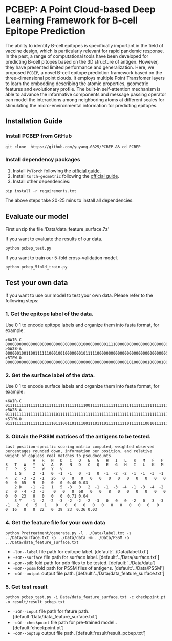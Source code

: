 # PCBEP: A Point Cloud-based Deep Learning Framework for B-cell Epitope Prediction

The ability to identify B-cell epitopes is specifically important in the field of vaccine design, which is particularly relevant for rapid pandemic response. In the past, a range of computational tools have been developed for predicting B-cell pitopes based on the 3D structure of antigen. However, they have presented limited performance and generalization. Here, we proposed `PCBEP`, a novel B-cell epitope prediction framework based on the three-dimensional point clouds. It employs multiple Point Transfomer layers to learn the embedding describing the atomic properties, geometric features and evolutionary profile. The built-in self-attention mechanism is able to advance the informative components and message passing operator can model the interactions among neighboring atoms at different scales for stimulating the micro-environmental information for predicting epitopes.
## Installation Guide
### Install PCBEP from GitHub
```shell
git clone  https://github.com/yuyang-0825/PCBEP && cd PCBEP
```
### Install dependency packages
1. Install `PyTorch` following the [official guide](https://pytorch.org/get-started/locally/).
1. Install `torch-geometric` following the [official guide](https://pytorch-geometric.readthedocs.io/en/latest/notes/installation.html).
1. Install other dependencies:
```
pip install -r requirements.txt
```
The above steps take 20-25 mins to install all dependencies.

## Evaluate our model
First unzip the file:'Data/data_feature_surface.7z'

If you want to evaluate the results of our data.
```shell
python pcbep_test.py
```
If you want to train our 5-fold cross-validation model.
```shell
python pcbep_5fold_train.py
```
## Test your own data 
If you want to use our model to test your own data. Please refer to the following steps:
### 1. Get the epitope label of the data.   
Use 0 1 to encode epitope labels and organize them into fasta format, for example: 
```
>6WIR-C
00000000000000000000000000000000010000000000111100000000000000000000000000000000000111111
>5W2B-A
0000001001100111111000100100000001011111000000000000000000000000000000000000000000000100000011001
>5TFW-O
0000000000000000000000000000000000000000000000000000010100000010000010000000000000000000000000000000000000011110011011001000000000000000000000000000000000
```

### 2. Get the surface label of the data.  
Use 0 1 to encode surface labels and organize them into fasta format, for example:
```
>6WIR-C
011111111111111111111111111111111110011111111111111111111111111111111111111111111111111111
>5W2B-A
01111111111111111111110111111111111111111111111111111111111111111111111111111111011111111111011111
>5TFW-O
01111111111111111111101110011011110011101110111111111011111110010111111111100000101111101111111111101000010111111111011111111111110110111111101110111111111
```

### 3. Obtain the PSSM matrices of the antigens to be tested.  
```
Last position-specific scoring matrix computed, weighted observed percentages rounded down, information per position, and relative weight of gapless real matches to pseudocounts
            A   R   N   D   C   Q   E   G   H   I   L   K   M   F   P   S   T   W   Y   V   A   R   N   D   C   Q   E   G   H   I   L   K   M   F   P   S   T   W   Y   V
    1 S     2  -1   0  -1  -1   0  -1   0  -1  -2  -2  -1  -1  -3  -1   4   2  -3  -2  -1   26   0   0   0   0   0   0   0   0   0   0   0   0   0   0  65   9   0   0   0  0.40 0.03
    2 D    -1  -2   1   5  -3   0   2  -1  -1  -3  -4  -1  -3  -4  -2   2   0  -4  -3  -3    0   0   0  68   0   0   8   0   0   0   0   0   0   0   0  23   0   0   0   0  0.71 0.04
    3 Y    -1  -2  -2  -3  -2  -2  -2  -3   0   0   0  -2   0   3  -3  -1   2   0   5   1    0   0   0   0   0   0   0   0   0   0   0   0   0  16   0   0  22   0  39  23  0.36 0.03  
```

### 4. Get the feature file for your own data
```
python Pretreatment/generate.py -l ../Data/label.txt -s ../Data/surface.txt -p ../Data/data -m ../Data/PSSM -o ../Data/data_feature_surface.txt
```
- `-l`or`--label` file path for epitope label.  [default:'../Data/label.txt']
- `-s`or`--surface` file path for surface label. [default:'../Data/surface.txt']
- `-p`or`--pdb` fold path for pdb files to be tested.  [default:'../Data/data']
- `-m`or`--pssm` fold path for PSSM files of antigens. [default:'../Data/PSSM']
- `-o`or`--output` output file path. [default:'../Data/data_feature_surface.txt']

### 5. Get test result
```
python pcbep_test.py -i Data/data_feature_surface.txt -c checkpoint.pt -o result/result_pcbep.txt
```
- `-i`or`--input` file path for fature path. [default:'Data/data_feature_surface.txt']
- `-c`or`--checkpoint` file path for pre-trained model.. [default:'checkpoint.pt']
- `-o`or`--ouptup` output file path. [default:'result/result_pcbep.txt']

